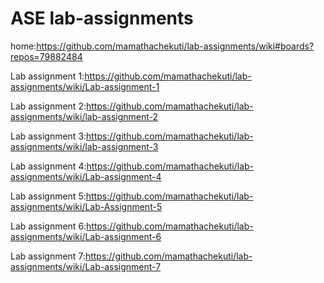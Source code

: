 # ASE lab-assignments

home:https://github.com/mamathachekuti/lab-assignments/wiki#boards?repos=79882484

Lab assignment 1:https://github.com/mamathachekuti/lab-assignments/wiki/Lab-assignment-1

Lab assignment 2:https://github.com/mamathachekuti/lab-assignments/wiki/lab-assignment-2

Lab assignment 3:https://github.com/mamathachekuti/lab-assignments/wiki/lab-assignment-3

Lab assignment 4:https://github.com/mamathachekuti/lab-assignments/wiki/Lab-assignment-4

Lab assignment 5:https://github.com/mamathachekuti/lab-assignments/wiki/Lab-Assignment-5

Lab assignment 6:https://github.com/mamathachekuti/lab-assignments/wiki/Lab-assignment-6

Lab assignment 7:https://github.com/mamathachekuti/lab-assignments/wiki/Lab-assignment-7

